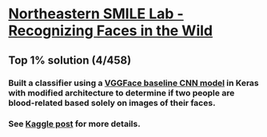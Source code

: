 # [Northeastern SMILE Lab - Recognizing Faces in the Wild](https://www.kaggle.com/c/recognizing-faces-in-the-wild)

## Top 1% solution (4/458)

### Built a classifier using a [VGGFace baseline CNN model](https://www.kaggle.com/hsinwenchang/vggface-baseline-197x197) in Keras with modified architecture to determine if two people are blood-related based solely on images of their faces.


### See [Kaggle post](https://www.kaggle.com/c/recognizing-faces-in-the-wild/discussion/104288#latest-603422) for more details.